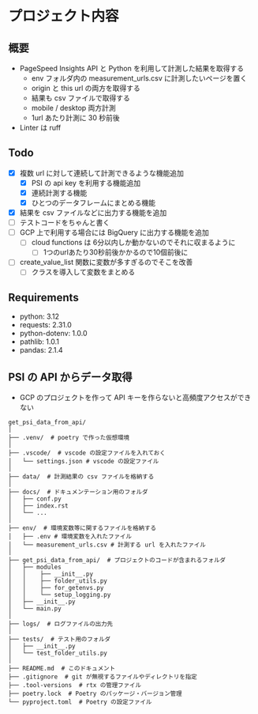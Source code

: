 # プロジェクト内容

## 概要

- PageSpeed Insights API と Python を利用して計測した結果を取得する
    - env フォルダ内の measurement_urls.csv に計測したいページを置く
    - origin と this url の両方を取得する
    - 結果も csv ファイルで取得する
    - mobile / desktop 両方計測
    - 1url あたり計測に 30 秒前後
- Linter は ruff

## Todo

- [x] 複数 url に対して連続して計測できるような機能追加
    - [x] PSI の api key を利用する機能追加
    - [x] 連続計測する機能
    - [x] ひとつのデータフレームにまとめる機能
- [x] 結果を csv ファイルなどに出力する機能を追加
- [ ] テストコードをちゃんと書く
- [ ] GCP 上で利用する場合には BigQuery に出力する機能を追加
    - [ ] cloud functions は 6分以内しか動かないのでそれに収まるように
        - [ ] 1つのurlあたり30秒前後かかるので10個前後に
- [ ] create_value_list 関数に変数が多すぎるのでそこを改善
    - [ ] クラスを導入して変数をまとめる

## Requirements

- python: 3.12
- requests: 2.31.0
- python-dotenv: 1.0.0
- pathlib: 1.0.1
- pandas: 2.1.4

## PSI の API からデータ取得

- GCP のプロジェクトを作って API キーを作らないと高頻度アクセスができない

```フォルダ構成
get_psi_data_from_api/
│
├── .venv/  # poetry で作った仮想環境
│
├── .vscode/  # vscode の設定ファイルを入れておく
│   └── settings.json # vscode の設定ファイル
│
├── data/  # 計測結果の csv ファイルを格納する
│
├── docs/  # ドキュメンテーション用のフォルダ
│   ├── conf.py
│   ├── index.rst
│   └── ...
│
├── env/  # 環境変数等に関するファイルを格納する
│   ├── .env # 環境変数を入れたファイル
│   └── measurement_urls.csv # 計測する url を入れたファイル
│
├── get_psi_data_from_api/  # プロジェクトのコードが含まれるフォルダ
│   ├── modules
│   │    ├── __init__.py
│   │    ├── folder_utils.py
│   │    ├── for_getenvs.py
│   │    └── setup_logging.py
│   ├── __init__.py
│   └── main.py
│
├── logs/  # ログファイルの出力先
│
├── tests/  # テスト用のフォルダ
│   ├── __init__.py
│   └── test_folder_utils.py
│
├── README.md  # このドキュメント
├── .gitignore  # git が無視するファイルやディレクトリを指定
├── .tool-versions  # rtx の管理ファイル
├── poetry.lock  # Poetry のパッケージ・バージョン管理
└── pyproject.toml  # Poetry の設定ファイル
```
